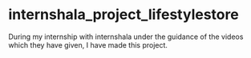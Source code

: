 # internshala_project_lifestylestore

During my internship with internshala under the guidance of the videos which they have given, I have made this project.
